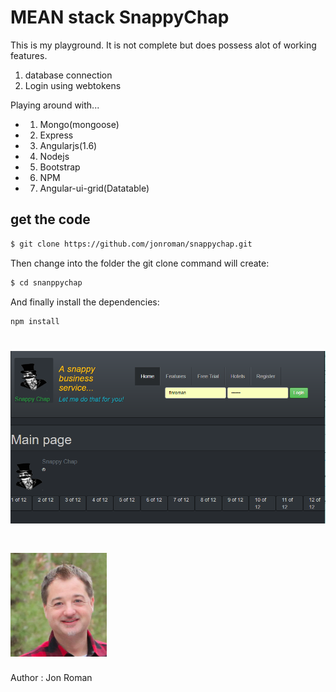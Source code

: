 # MEAN stack SnappyChap
This is my playground. It is not complete but does possess alot of working features.
1) database connection
2) Login using webtokens

Playing around with...
* 1) Mongo(mongoose)
* 2) Express
* 3) Angularjs(1.6)
* 4) Nodejs
* 5) Bootstrap
* 6) NPM
* 7) Angular-ui-grid(Datatable)

## get the code
```bash
$ git clone https://github.com/jonroman/snappychap.git
```

Then change into the folder the git clone command will create:

```bash
$ cd snanppychap
```

And finally install the dependencies:

```bash
npm install
```
# ![View](https://github.com/jonroman/snappychap/blob/master/screenshots/snappychap.PNG "MEAN STACK SnappyChap")
# ![Software Engineer](https://github.com/jonroman/mapap/blob/master/screenshots/headshot.PNG "Jon Roman")
Author : Jon Roman
